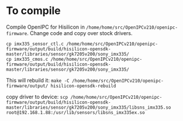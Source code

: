 

# To compile
Compile OpenIPC for Hisilicon in ```/home/home/src/OpenIPCv210/openipc-firmware```. 
Change code and copy over stock drivers.
 

```
cp imx335_sensor_ctl.c /home/home/src/OpenIPCv210/openipc-firmware/output/build/hisilicon-opensdk-master/libraries/sensor/gk7205v200/sony_imx335/
cp imx335_cmos.c /home/home/src/OpenIPCv210/openipc-firmware/output/build/hisilicon-opensdk-master/libraries/sensor/gk7205v200/sony_imx335/
```
This will rebuild it: 
```make -C /home/home/src/OpenIPCv210/openipc-firmware/output/ hisilicon-opensdk-rebuild```

copy driver to device: 
```scp /home/home/src/OpenIPCv210/openipc-firmware/output/build/hisilicon-opensdk-master/libraries/sensor/gk7205v200/sony_imx335/libsns_imx335.so root@192.168.1.88:/usr/lib/sensors/libsns_imx335ex.so```


